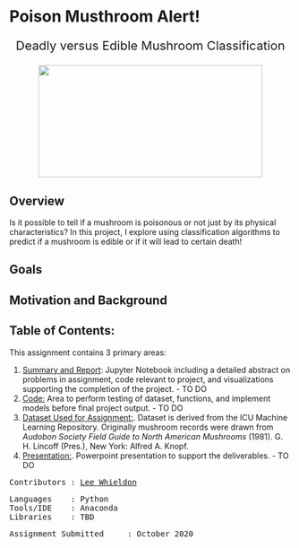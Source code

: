 # Poison Musthroom Alert! 
<p align="center"style="font-size:22px">
 Deadly versus Edible Mushroom Classification
</p>

<p align="center">
<img src="https://github.com/Lwhieldon/MushroomClassification/blob/master/images/edible-vs-poisonous-mushrooms.jpg?raw=true" width="400" height="200" />
</p>

## Overview

Is it possible to tell if a mushroom is poisonous or not just by its physical characteristics? In this project, I explore using classification algorithms to predict if a mushroom is edible or if it will lead to certain death!

## Goals

## Motivation and Background


## Table of Contents:

This assignment contains 3 primary areas:

<ol>
  <li><a href=>Summary and Report</a>: Jupyter Notebook including a detailed abstract on problems in assignment, code relevant to project, and visualizations supporting the completion of the project. - TO DO</li>
  <li> <a href=>Code:</a> Area to perform testing of dataset, functions, and implement models before final project output. - TO DO</li>
  <li><a href=https://archive.ics.uci.edu/ml/datasets/mushroom>Dataset Used for Assignment:</a>. Dataset is derived from the ICU Machine Learning Repository. Originally mushroom records were drawn from <i>Audobon Society Field Guide to North American Mushrooms </i>(1981). G. H. Lincoff (Pres.), New York: Alfred A. Knopf. 
  <li><a href=>Presentation:</a>. Powerpoint presentation to support the deliverables. - TO DO</li>
  
</ol>

<pre>
Contributors : <a href=https://github.com/Lwhieldon>Lee Whieldon</a>
</pre>

<pre>
Languages    : Python
Tools/IDE    : Anaconda
Libraries    : TBD
</pre>

<pre>
Assignment Submitted     : October 2020
</pre>

